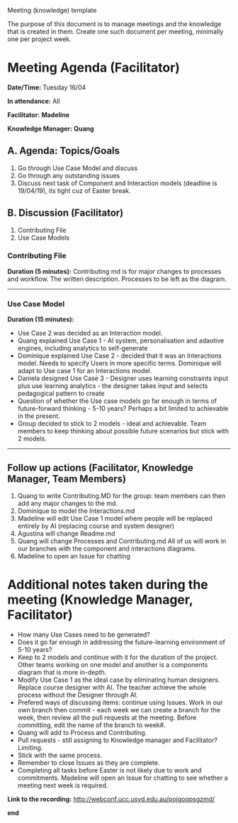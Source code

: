 Meeting (knowledge) template

The purpose of this document is to manage meetings and the knowledge that is created in them. Create one such document per meeting, minimally one per project week.

# Meeting Agenda (Facilitator)

**Date/Time:** Tuesday 16/04

**In attendance:** All

**Facilitator:** **Madeline**

**Knowledge Manager:** **Quang**

## A. Agenda: Topics/Goals
1. Go through Use Case Model and discuss 
2. Go through any outstanding issues
3. Discuss next task of Component and Interaction models (deadline is 19/04/19), its tight cuz of Easter break.

## B. Discussion (Facilitator)
1. Contributing File
2. Use Case Models

### Contributing File
**Duration (5 minutes):**
Contributing md is for major changes to processes and workflow. The written description.
Processes to be left as the diagram.

********

### Use Case Model
**Duration (15 minutes):**
- Use Case 2 was decided as an Interaction model.
- Quang explained Use Case 1 - AI system, personalisation and adaotive engines, including analytics to self-generate
- Dominique explained Use Case 2 - decided that it was an Interactions model. Needs to specify Users in more specific terms. Dominique will adapt to Use case 1 for an Interactions model.
- Daniela designed Use Case 3 - Designer uses learning constraints input plus use learning analytics - the designer takes input and selects pedagogical pattern to create
- Question of whether the Use case models go far enough in terms of future-forward thinking - 5-10 years? Perhaps a bit limited to achievable in the present.
- Group decided to stick to 2 models - ideal and achievable. Team members to keep thinking about possible future scenarios but stick with 2 models. 

********

## Follow up actions (Facilitator, Knowledge Manager, Team Members)
1. Quang to write Contributing.MD for the group: team members can then add any major changes to the md.
2. Dominique to model the Interactions.md
3. Madeline will edit Use Case 1 model where people will be replaced entirely by AI (replacing course and system designer)
4. Agustina will change Readme.md
5. Quang will change Processes and Contributing.md All of us will work in our branches with the component and interactions diagrams.
6. Madeline to open an Issue for chatting

# Additional notes taken during the meeting (Knowledge Manager, Facilitator)
- How many Use Cases need to be generated? 
- Does it go far enough in addressing the future-learning environment of 5-10 years? 
- Keep to 2 models and continue with it for the duration of the project. Other teams working on one model and another is a components diagram that is more in-depth.
- Modify Use Case 1 as the ideal case by eliminating human designers. Replace course designer with AI. The teacher achieve the whole process without the Designer through AI.
- Prefered ways of discussing items: continue using Issues. Work in our own branch then commit - each week we can create a branch for the week, then review all the pull requests at the meeting. Before committing, edit the name of the branch to week#.
- Quang will add to Process and Contributing.
- Pull requests - still assigning to Knowledge manager and Facilitator? Limiting. 
- Stick with the same process.
- Remember to close Issues as they are complete.
- Completing all tasks before Easter is not likely due to work and commitments. Madeline will open an Issue for chatting to see whether a meeting next week is required.

**Link to the recording:**
http://webconf.ucc.usyd.edu.au/pojgoqpsgzmd/

**end**
